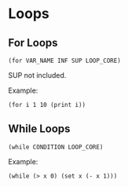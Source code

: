 # Loops

## For Loops

```
(for VAR_NAME INF SUP LOOP_CORE)
```
SUP not included.

Example:

```
(for i 1 10 (print i))
```


## While Loops

```
(while CONDITION LOOP_CORE)
```

Example:

```
(while (> x 0) (set x (- x 1)))
```

